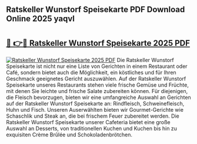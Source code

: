 ## Ratskeller Wunstorf Speisekarte PDF Download Online 2025 yaqvI

# <h2><a href="http://gccld4n.nevu.top/?p=Ratskeller+Wunstorf+Speisekarte">🔗 👉🔴 Ratskeller Wunstorf Speisekarte 2025 PDF</a></h2>

[![Ratskeller Wunstorf Speisekarte 2025 PDF](https://i.imgur.com/dBaPXMq.png)](http://gccld4n.nevu.top/?p=Ratskeller+Wunstorf+Speisekarte)
Die Ratskeller Wunstorf Speisekarte ist nicht nur eine Liste von Gerichten in einem Restaurant oder Café, sondern bietet auch die Möglichkeit, ein köstliches und für Ihren Geschmack geeignetes Gericht auszuwählen. Auf der Ratskeller Wunstorf Speisekarte unseres Restaurants stehen viele frische Gemüse und Früchte, mit denen Sie leichte und frische Salate zubereiten können. Für diejenigen, die Fleisch bevorzugen, bieten wir eine umfangreiche Auswahl an Gerichten auf der Ratskeller Wunstorf Speisekarte an: Rindfleisch, Schweinefleisch, Huhn und Fisch. Unseren Auserwählten bieten wir Gourmet-Gerichte wie Schaschlik und Steak an, die bei frischem Feuer zubereitet werden. Die Ratskeller Wunstorf Speisekarte unserer Cafeteria bietet eine große Auswahl an Desserts, von traditionellen Kuchen und Kuchen bis hin zu exquisiten Crème Brûlée und Schokoladenbrötchen.
